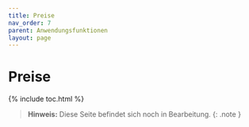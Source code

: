 ```yaml
---
title: Preise
nav_order: 7
parent: Anwendungsfunktionen
layout: page
---
```


# Preise
{% include toc.html %}

> **Hinweis:** Diese Seite befindet sich noch in Bearbeitung.
{: .note }
